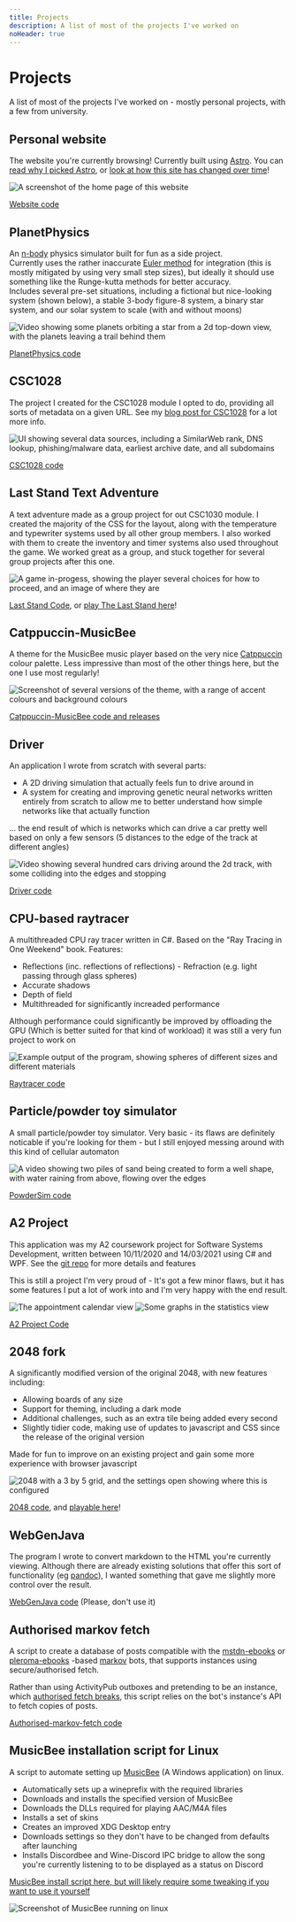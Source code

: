```yaml
---
title: Projects
description: A list of most of the projects I've worked on
noHeader: true
---
```


# Projects

A list of most of the projects I've worked on - mostly personal projects, with a few from university.

## Personal website

The website you're currently browsing! Currently built using [Astro](https://astro.build/). You can [read why I picked Astro](/blog/2024/new-site), or [look at how this site has changed over time](/changelog)!

![A screenshot of the home page of this website](../changelog/v2-index.png)

[Website code](https://github.com/james-mck/site-astro)

## PlanetPhysics

An [n-body](https://en.wikipedia.org/wiki/N-body_problem) physics simulator built for fun as a side project.  
Currently uses the rather inaccurate [Euler method](https://en.wikipedia.org/wiki/Euler_method) for integration (this
is mostly mitigated by using very small step sizes), but ideally it should use something like the Runge-kutta methods for better
accuracy.  
Includes several pre-set situations, including a fictional but nice-looking system (shown below), a stable 3-body figure-8
system, a binary star system, and our solar system to scale (with and without moons)

![Video showing some planets orbiting a star from a 2d top-down view, with the planets leaving a trail behind them](./imgs/planets.gif)

[PlanetPhysics code](https://github.com/James-McK/PlanetPhysics)

## CSC1028

The project I created for the CSC1028 module I opted to do, providing all sorts of metadata on a given URL. See my [blog post for CSC1028](/CSC1028/) for a lot more info.

![UI showing several data sources, including a SimilarWeb rank, DNS lookup, phishing/malware data, earliest archive date, and all subdomains](./imgs/1028.png)

[CSC1028 code](https://github.com/James-McK/CSC1028)

## Last Stand Text Adventure

A text adventure made as a group project for out CSC1030 module. I created the majority of the CSS for the layout, along with
the temperature and typewriter systems used by all other group members. I also worked with them to create the inventory and
timer systems also used throughout the game. We worked great as a group, and stuck together for several group projects after this one.

![A game in-progess, showing the player several choices for how to proceed, and an image of where they are](./imgs/last-stand.webp)

[Last Stand Code](https://github.com/James-McK/LastStand), or [play The Last Stand here](https://last-stand.mck.is/)!

## Catppuccin-MusicBee

A theme for the MusicBee music player based on the very nice [Catppuccin](https://github.com/catppuccin/catppuccin) colour palette. Less impressive than most of the other things here, but the one I use most regularly!

![Screenshot of several versions of the theme, with a range of accent colours and background colours](./imgs/catppuccin-musicbee.webp)

[Catppuccin-MusicBee code and releases](https://github.com/James-McK/Catppuccin-MusicBee)

## Driver

An application I wrote from scratch with several parts:

- A 2D driving simulation that actually feels fun to drive around in
- A system for creating and improving genetic neural networks written entirely from scratch to allow me to better understand how
  simple networks like that actually function

... the end result of which is networks which can drive a car pretty well based on only a few sensors (5 distances to the edge
of the track at different angles)

![Video showing several hundred cars driving around the 2d track, with some colliding into the edges and stopping](./imgs/driver.gif)

[Driver code](https://github.com/James-McK/MonoGameDriver)

## CPU-based raytracer

A multithreaded CPU ray tracer written in C#. Based on the "Ray Tracing in One Weekend" book. Features:

- Reflections (inc. reflections of reflections) - Refraction (e.g. light passing through glass spheres)
- Accurate shadows
- Depth of field
- Multithreaded for significantly increaded performance

Although performance could significantly be improved by offloading the GPU (Which is better suited for that kind of workload) it
was still a very fun project to work on

![Example output of the program, showing spheres of different sizes and different materials](./imgs/rtWeekend.webp)

[Raytracer code](https://github.com/James-McK/RTWeekend)

## Particle/powder toy simulator

A small particle/powder toy simulator. Very basic - its flaws are definitely noticable if you're looking for them - but I still
enjoyed messing around with this kind of cellular automaton

![A video showing two piles of sand being created to form a well shape, with water raining from above, flowing over the edges](./imgs/powdertoy.gif)

[PowderSim code](https://github.com/James-McK/ParticleSim)

## A2 Project

This application was my A2 coursework project for Software Systems Development, written between 10/11/2020 and 14/03/2021 using
C# and WPF. See the [git repo](https://github.com/James-McK/A2-Project) for more details and features

This is still a project I'm very proud of - It's got a few minor flaws, but it has some features I put a lot of work into and
I'm very happy with the end result.

![The appointment calendar view](./imgs/a2-cal.webp)
![Some graphs in the statistics view](./imgs/a2-stats.webp)

[A2 Project Code](https://github.com/James-McK/A2-Project)

## 2048 fork

A significantly modified version of the original 2048, with new features including:

- Allowing boards of any size
- Support for theming, including a dark mode
- Additional challenges, such as an extra tile being added every second
- Slightly tidier code, making use of updates
  to javascript and CSS since the release of the original version

Made for fun to improve on an existing project and gain some more experience with browser javascript

![2048 with a 3 by 5 grid, and the settings open showing where this is configured](./imgs/2048.webp)

[2048 code](https://github.com/James-McK/2048), and [playable here](https://2048.mck.is/)!

## WebGenJava

The program I wrote to convert markdown to the HTML you're currently viewing. Although there are already existing solutions that
offer this sort of functionality (eg [pandoc](https://pandoc.org/)), I wanted something that gave me slightly more
control over the result.

[WebGenJava code](https://github.com/James-McK/WebGenJava) (Please, don't use it)

## Authorised markov fetch

A script to create a database of posts compatible with the [mstdn-ebooks](https://github.com/Lynnesbian/mstdn-ebooks) or [pleroma-ebooks](https://github.com/ioistired/pleroma-ebooks) -based [markov](https://en.wikipedia.org/wiki/Markov_chain) bots, that supports instances using secure/authorised fetch.

Rather than using ActivityPub outboxes and pretending to be an instance, which [authorised fetch breaks](https://github.com/Lynnesbian/mstdn-ebooks/wiki/Secure-fetch), this script relies on the bot's instance's API to fetch copies of posts.

[Authorised-markov-fetch code](https://github.com/James-McK/authorised-markov-fetch)

## MusicBee installation script for Linux

A script to automate setting up [MusicBee](https://getmusicbee.com/) (A Windows application) on linux.

- Automatically sets up a wineprefix with the required libraries
- Downloads and installs the specified version of MusicBee
- Downloads the DLLs required for playing AAC/M4A files
- Installs a set of skins
- Creates an improved XDG Desktop entry
- Downloads settings so they don't have to be changed from defaults after launching
- Installs Discordbee and Wine-Discord IPC bridge to allow the song you're currently listening to to be displayed as a status on Discord

[MusicBee install script here, but will likely require some tweaking if you want to use it yourself](https://gist.github.com/James-McK/ef1fba379cb2429083cf76369d0b032a)

![Screenshot of MusicBee running on linux](./imgs/musicbee-linux.png)
